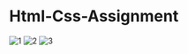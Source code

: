 # Html-Css-Assignment

![1](https://user-images.githubusercontent.com/93389560/224291158-e5389b94-d0df-4a6c-bd8d-1a33254afd7c.JPG)
![2](https://user-images.githubusercontent.com/93389560/224291213-10363147-6226-4691-afe4-429ee164429b.JPG)
![3](https://user-images.githubusercontent.com/93389560/224291252-357c49f1-8768-4ed2-9d9e-7e97227e78d9.JPG)

